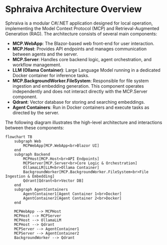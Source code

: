 # Sphraiva Architecture Overview

Sphraiva is a modular C#/.NET application designed for local operation, implementing the Model Context Protocol (MCP) and Retrieval-Augmented Generation (RAG). The architecture consists of several main components:

- **MCP.WebApp**: The Blazor-based web front-end for user interaction.
- **MCP.Host**: Provides API endpoints and manages communication between agents and the server.
- **MCP.Server**: Handles core backend logic, agent orchestration, and workflow management.
- **LLM (Ollama Container)**: Large Language Model running in a dedicated Docker container for inference tasks.
- **MCP.BackgroundWorker.FileSystem**: Responsible for file system ingestion and embedding generation. This component operates independently and does not interact directly with the MCP.Server component.
- **Qdrant**: Vector database for storing and searching embeddings.
- **Agent Containers**: Run in Docker containers and execute tasks as directed by the server.

The following diagram illustrates the high-level architecture and interactions between these components:

```mermaid
flowchart TB
    subgraph Web
        MCPWebApp[MCP.WebApp<br>Blazor UI]
    end
    subgraph Backend
        MCPHost[MCP.Host<br>API Endpoints]
        MCPServer[MCP.Server<br>Core Logic & Orchestration]
        OllamaLLM[LLM<br>Ollama Container]
        BackgroundWorker[MCP.BackgroundWorker.FileSystem<br>File Ingestion & Embedding]
        Qdrant[Qdrant<br>Vector DB]
    end
    subgraph AgentContainers
        AgentContainer1[Agent Container 1<br>Docker]
        AgentContainer2[Agent Container 2<br>Docker]
    end

    MCPWebApp --> MCPHost
    MCPHost --> MCPServer
    MCPHost --> OllamaLLM
    MCPHost --> Qdrant
    MCPServer --> AgentContainer1
    MCPServer --> AgentContainer2
    BackgroundWorker --> Qdrant
```
